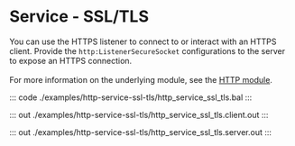 # Service - SSL/TLS

You can use the HTTPS listener to connect to or interact with an HTTPS client.
Provide the `http:ListenerSecureSocket` configurations to the server to
expose an HTTPS connection.<br/><br/>
For more information on the underlying module, 
see the [HTTP module](https://docs.central.ballerina.io/ballerina/http/latest/).


::: code ./examples/http-service-ssl-tls/http_service_ssl_tls.bal :::

::: out ./examples/http-service-ssl-tls/http_service_ssl_tls.client.out :::

::: out ./examples/http-service-ssl-tls/http_service_ssl_tls.server.out :::